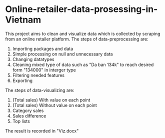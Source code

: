 # Online-retailer-data-prosessing-in-Vietnam
This project aims to clean and visualize data which is collected by scraping from an online retailer platform.
The steps of data-preprocessing are:
1) Importing packages and data
2) Simple processing on null and unnecessary data
3) Changing datatypes
4) Cleaning mixed type of data such as "Da ban 134k" to reach desired form "134000" in interger type
5) Filtering needed features
6) Exporting

The steps of data-visualizing are:
1) (Total sales) With value on each point
2) (Total sales) Without value on each point
3) Category sales
4) Sales difference
5) Top lists

The result is recorded in "Viz.docx"
